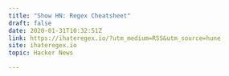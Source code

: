 ```yaml
---
title: "Show HN: Regex Cheatsheet"
draft: false
date: 2020-01-31T10:32:51Z
link: https://ihateregex.io/?utm_medium=RSS&utm_source=hune
site: ihateregex.io
topic: Hacker News  

---
```

